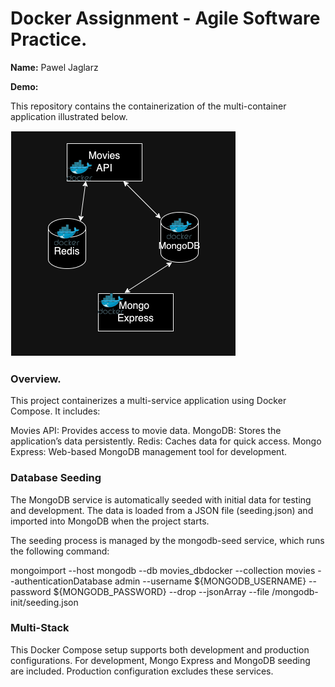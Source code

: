 # Docker Assignment - Agile Software Practice. 

__Name:__ Pawel Jaglarz

__Demo:__ 



This repository contains the containerization of the multi-container application illustrated below.

![](./images/arch.png)


### Overview.
This project containerizes a multi-service application using Docker Compose. It includes:

Movies API: Provides access to movie data.
MongoDB: Stores the application’s data persistently.
Redis: Caches data for quick access.
Mongo Express: Web-based MongoDB management tool for development.


### Database Seeding
The MongoDB service is automatically seeded with initial data for testing and development. The data is loaded from a JSON file (seeding.json) and imported into MongoDB when the project starts.

The seeding process is managed by the mongodb-seed service, which runs the following command:

mongoimport --host mongodb --db movies_dbdocker --collection movies --authenticationDatabase admin --username ${MONGODB_USERNAME} --password ${MONGODB_PASSWORD} --drop --jsonArray --file /mongodb-init/seeding.json


### Multi-Stack
This Docker Compose setup supports both development and production configurations. For development, Mongo Express and MongoDB seeding are included. Production configuration excludes these services.

